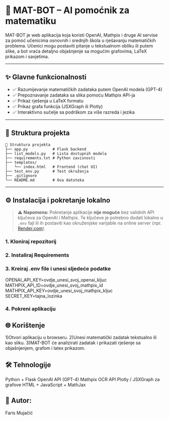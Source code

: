 # 🤖 MAT-BOT – AI pomoćnik za matematiku

MAT-BOT je web aplikacija koja koristi OpenAI, Mathpix i druge AI servise za pomoć učenicima osnovnih i srednjih škola u rješavanju matematičkih problema. Učenici mogu postaviti pitanje u tekstualnom obliku ili putem slike, a bot vraća detaljno objašnjenje sa mogućim grafovima, LaTeX prikazom i savjetima.

---

## ✨ Glavne funkcionalnosti

- ✅ Razumijevanje matematičkih zadataka putem OpenAI modela (GPT-4)
- ✅ Prepoznavanje zadataka sa slika pomoću Mathpix API-ja
- ✅ Prikaz rješenja u LaTeX formatu
- ✅ Prikaz grafa funkcija (JSXGraph ili Plotly)
- ✅ Interaktivno sučelje sa podrškom za više razreda i jezika

---

## 📁 Struktura projekta

```
📁 Struktura projekta
├── app.py           # Flask backend
├── list_models.py   # Lista dostupnih modela
├── requirements.txt # Python zavisnosti
├── templates/
│   └── index.html   # Frontend (chat UI)
├── test_env.py      # Test okruženja
├── .gitignore
└── README.md        # Ova datoteka
```



---

## ⚙️ Instalacija i pokretanje lokalno

> ⚠️ **Napomena:** Pokretanje aplikacije **nije moguće** bez validnih API ključeva za OpenAI i Mathpix. Te ključeve je potrebno dodati lokalno u `.env` fajl ili ih postaviti kao okruženjske varijable na online server (npr. [Render.com](https://render.com/)).

### 1. Kloniraj repozitorij
### 2. Instaliraj Requirements
### 3. Kreiraj .env file i unesi sljedeće podatke
OPENAI_API_KEY=ovdje_unesi_svoj_openai_kljuc
MATHPIX_API_ID=ovdje_unesi_svoj_mathpix_id
MATHPIX_API_KEY=ovdje_unesi_svoj_mathpix_kljuc
SECRET_KEY=tajna_lozinka
### 4. Pokreni aplikaciju

## 🌐 Korištenje
1)Otvori aplikaciju u browseru.
2)Unesi matematički zadatak tekstualno ili kao sliku.
3)MAT-BOT će analizirati zadatak i prikazati rješenje sa objašnjenjem, grafom i latex prikazom.

## 🛠️ Tehnologije
Python + Flask
OpenAI API (GPT-4)
Mathpix OCR API
Plotly / JSXGraph za grafove 
HTML + JavaScript + MathJax


## 👤 Autor:
Faris Mujačić


